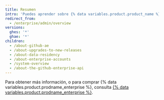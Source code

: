 ```yaml
---
title: Resumen
intro: 'Puedes aprender sobre {% data variables.product.product_name %} y administrar cuentas de{% ifversion ghes %} y accesos, licencias, y{% endif %} facturación.'
redirect_from:
  - /enterprise/admin/overview
versions:
  ghes: '*'
  ghae: '*'
children:
  - /about-github-ae
  - /about-upgrades-to-new-releases
  - /about-data-residency
  - /about-enterprise-accounts
  - /system-overview
  - /about-the-github-enterprise-api
---
```


Para obtener más información, o para comprar {% data variables.product.prodname_enterprise %}, consulta [{% data variables.product.prodname_enterprise %}](https://github.com/enterprise).
